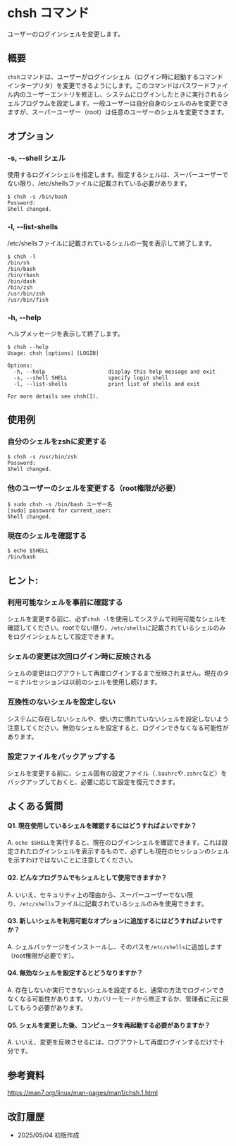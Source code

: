 # chsh コマンド

ユーザーのログインシェルを変更します。

## 概要

`chsh`コマンドは、ユーザーがログインシェル（ログイン時に起動するコマンドインタープリタ）を変更できるようにします。このコマンドはパスワードファイル内のユーザーエントリを修正し、システムにログインしたときに実行されるシェルプログラムを設定します。一般ユーザーは自分自身のシェルのみを変更できますが、スーパーユーザー（root）は任意のユーザーのシェルを変更できます。

## オプション

### **-s, --shell シェル**

使用するログインシェルを指定します。指定するシェルは、スーパーユーザーでない限り、/etc/shellsファイルに記載されている必要があります。

```console
$ chsh -s /bin/bash
Password: 
Shell changed.
```

### **-l, --list-shells**

/etc/shellsファイルに記載されているシェルの一覧を表示して終了します。

```console
$ chsh -l
/bin/sh
/bin/bash
/bin/rbash
/bin/dash
/bin/zsh
/usr/bin/zsh
/usr/bin/fish
```

### **-h, --help**

ヘルプメッセージを表示して終了します。

```console
$ chsh --help
Usage: chsh [options] [LOGIN]

Options:
  -h, --help                    display this help message and exit
  -s, --shell SHELL             specify login shell
  -l, --list-shells             print list of shells and exit

For more details see chsh(1).
```

## 使用例

### 自分のシェルをzshに変更する

```console
$ chsh -s /usr/bin/zsh
Password: 
Shell changed.
```

### 他のユーザーのシェルを変更する（root権限が必要）

```console
$ sudo chsh -s /bin/bash ユーザー名
[sudo] password for current_user: 
Shell changed.
```

### 現在のシェルを確認する

```console
$ echo $SHELL
/bin/bash
```

## ヒント:

### 利用可能なシェルを事前に確認する

シェルを変更する前に、必ず`chsh -l`を使用してシステムで利用可能なシェルを確認してください。rootでない限り、`/etc/shells`に記載されているシェルのみをログインシェルとして設定できます。

### シェルの変更は次回ログイン時に反映される

シェルの変更はログアウトして再度ログインするまで反映されません。現在のターミナルセッションは以前のシェルを使用し続けます。

### 互換性のないシェルを設定しない

システムに存在しないシェルや、使い方に慣れていないシェルを設定しないよう注意してください。無効なシェルを設定すると、ログインできなくなる可能性があります。

### 設定ファイルをバックアップする

シェルを変更する前に、シェル固有の設定ファイル（`.bashrc`や`.zshrc`など）をバックアップしておくと、必要に応じて設定を復元できます。

## よくある質問

#### Q1. 現在使用しているシェルを確認するにはどうすればよいですか？
A. `echo $SHELL`を実行すると、現在のログインシェルを確認できます。これは設定されたログインシェルを表示するもので、必ずしも現在のセッションのシェルを示すわけではないことに注意してください。

#### Q2. どんなプログラムでもシェルとして使用できますか？
A. いいえ、セキュリティ上の理由から、スーパーユーザーでない限り、`/etc/shells`ファイルに記載されているシェルのみを使用できます。

#### Q3. 新しいシェルを利用可能なオプションに追加するにはどうすればよいですか？
A. シェルパッケージをインストールし、そのパスを`/etc/shells`に追加します（root権限が必要です）。

#### Q4. 無効なシェルを設定するとどうなりますか？
A. 存在しないか実行できないシェルを設定すると、通常の方法でログインできなくなる可能性があります。リカバリーモードから修正するか、管理者に元に戻してもらう必要があります。

#### Q5. シェルを変更した後、コンピュータを再起動する必要がありますか？
A. いいえ、変更を反映させるには、ログアウトして再度ログインするだけで十分です。

## 参考資料

https://man7.org/linux/man-pages/man1/chsh.1.html

## 改訂履歴

- 2025/05/04 初版作成